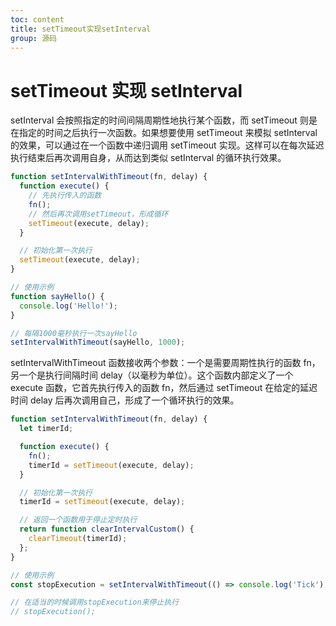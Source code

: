 ```yaml
---
toc: content
title: setTimeout实现setInterval
group: 源码
---
```


# setTimeout 实现 setInterval

setInterval 会按照指定的时间间隔周期性地执行某个函数，而 setTimeout 则是在指定的时间之后执行一次函数。如果想要使用 setTimeout 来模拟 setInterval 的效果，可以通过在一个函数中递归调用 setTimeout 实现。这样可以在每次延迟执行结束后再次调用自身，从而达到类似 setInterval 的循环执行效果。

```js
function setIntervalWithTimeout(fn, delay) {
  function execute() {
    // 先执行传入的函数
    fn();
    // 然后再次调用setTimeout，形成循环
    setTimeout(execute, delay);
  }

  // 初始化第一次执行
  setTimeout(execute, delay);
}

// 使用示例
function sayHello() {
  console.log('Hello!');
}

// 每隔1000毫秒执行一次sayHello
setIntervalWithTimeout(sayHello, 1000);
```

setIntervalWithTimeout 函数接收两个参数：一个是需要周期性执行的函数 fn，另一个是执行间隔时间 delay（以毫秒为单位）。这个函数内部定义了一个 execute 函数，它首先执行传入的函数 fn，然后通过 setTimeout 在给定的延迟时间 delay 后再次调用自己，形成了一个循环执行的效果。

<Alert message="使用这种方法时，如果想停止循环执行，需要额外的逻辑来清除定时器，这与直接使用 clearInterval 清除由 setInterval 创建的定时器不同。要实现 clearInterval 的功能，你可以在 setIntervalWithTimeout 函数中返回一个可以用来清除定时器的函数。"></Alert>

```js
function setIntervalWithTimeout(fn, delay) {
  let timerId;

  function execute() {
    fn();
    timerId = setTimeout(execute, delay);
  }

  // 初始化第一次执行
  timerId = setTimeout(execute, delay);

  // 返回一个函数用于停止定时执行
  return function clearIntervalCustom() {
    clearTimeout(timerId);
  };
}

// 使用示例
const stopExecution = setIntervalWithTimeout(() => console.log('Tick'), 1000);

// 在适当的时候调用stopExecution来停止执行
// stopExecution();
```

<BackTop></BackTop>
<SplashCursor></SplashCursor>
